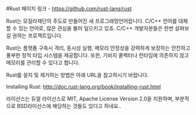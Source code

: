 #Rust
페이지 링크 - https://github.com/rust-lang/rust



Rust는 모질라재단의 주도로 만들어진 새 프로그래밍언어랍니다. C/C++ 언어를 대체할 수 있는 언어로, 많은 관심을 불러 일으키고 있죠. 
C/C++ 개발자분들은 한번 살펴보길 권하는 프로젝트입니다.

Rust는 플랫폼 구축시 격리, 동시성 실행, 메모리 안정성을 강력하게 보장하는 안전하고 풍부한 정적 타입 시스템을 제공합니다. 또한, 기비지 콜렉터나 런타임에 의존하지 않고 메모리를 관리할 수 있다고 합니다.

Rust를 설치 및 제거하는 방법은 아래 URL을 참고하시기 바랍니다. 

Installing Rust: http://doc.rust-lang.org/book/installing-rust.html


라이선스는 듀얼 라이선스로 MIT, Apache License Version 2.0을 지원하며, 부분적으로 BSD라이선스에 해당하는 것들도 있다고 하네요..
